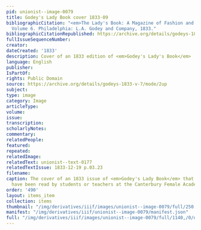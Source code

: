 ```yaml
---
pid: unionist--image-0079
title: Godey's Lady Book cover 1833-09
bibliographicCitation: "<em>The Lady's Book: A Magazine of Fashion and the Arts</em>.
  Volume 6. Philadelphia: L.A. Godey and Company, 1833."
bibliographicCitationRepublished: https://archive.org/details/godeys-1833-v-7/mode/2up
fullIssueSequenceNumber: 
creator: 
dateCreated: '1833'
description: Cover of an 1833 edition of <em>Godey's Lady's Book</em>
language: English
publisher: 
IsPartOf: 
rights: Public Domain
source: https://archive.org/details/godeys-1833-v-7/mode/2up
subject: 
type: image
category: Image
articleType: 
volume: 
issue: 
transcription: 
scholarlyNotes: 
commentary: 
relatedPeople: 
featured: 
repeated: 
relatedImage: 
relatedText: unionist--text-0177
relatedTextIssue: 1833-12-19 p.03.23
filename: 
caption: The cover of an 1833 issue of <em>Godey's Lady Book</em> that might well
  have been read by students or teachers at the Canterbury Female Academy
order: '490'
layout: items_item
collection: items
thumbnail: "/img/derivatives/iiif/images/unionist--image-0079/full/250,/0/default.jpg"
manifest: "/img/derivatives/iiif/unionist--image-0079/manifest.json"
full: "/img/derivatives/iiif/images/unionist--image-0079/full/1140,/0/default.jpg"
---
```

